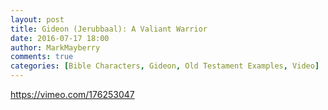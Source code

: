 ```yaml
---
layout: post
title: Gideon (Jerubbaal): A Valiant Warrior
date: 2016-07-17 18:00
author: MarkMayberry
comments: true
categories: [Bible Characters, Gideon, Old Testament Examples, Video]
---
```

https://vimeo.com/176253047
